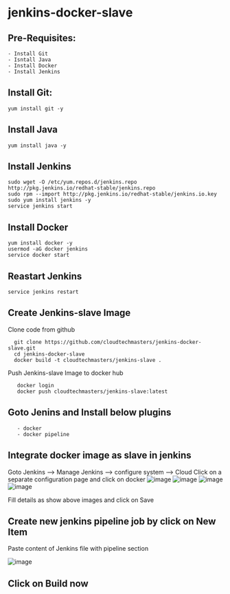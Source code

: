 # jenkins-docker-slave

## Pre-Requisites:
    - Install Git
    - Isntall Java
    - Install Docker
    - Install Jenkins
## Install Git:
    yum install git -y
## Install Java
    yum install java -y
## Install Jenkins
    sudo wget -O /etc/yum.repos.d/jenkins.repo http://pkg.jenkins.io/redhat-stable/jenkins.repo
    sudo rpm --import http://pkg.jenkins.io/redhat-stable/jenkins.io.key
    sudo yum install jenkins -y
    service jenkins start
## Install Docker
    yum install docker -y
    usermod -aG docker jenkins
    service docker start
## Reastart Jenkins
    service jenkins restart
## Create Jenkins-slave Image
  Clone code from github
  
      git clone https://github.com/cloudtechmasters/jenkins-docker-slave.git
      cd jenkins-docker-slave
      docker build -t cloudtechmasters/jenkins-slave .
 Push Jenkins-slave Image to docker hub
       
       docker login
       docker push cloudtechmasters/jenkins-slave:latest
 ## Goto Jenins and Install below plugins
       - docker
       - docker pipeline
 ## Integrate docker image as slave in jenkins
 Goto Jenkins -->  Manage Jenkins --> configure system --> Cloud
 Click on a separate configuration page and click on docker
 ![image](https://user-images.githubusercontent.com/68885738/90334622-a020c700-dfec-11ea-882c-d9745ab499f5.png)
![image](https://user-images.githubusercontent.com/68885738/90334632-b4fd5a80-dfec-11ea-9e1f-a50965aa9aa4.png)
![image](https://user-images.githubusercontent.com/68885738/90334646-cb0b1b00-dfec-11ea-9aaa-87d739ec3dee.png)
![image](https://user-images.githubusercontent.com/68885738/90334654-deb68180-dfec-11ea-9018-8f23040ec942.png)
 
 Fill details as show above images and click on Save
 
 ## Create new jenkins pipeline job by click on New Item
 Paste content of Jenkins file with pipeline section
 
 ![image](https://user-images.githubusercontent.com/68885738/90334784-a6637300-dfed-11ea-8ffe-90295845d2e2.png)
 ## Click on Build now
